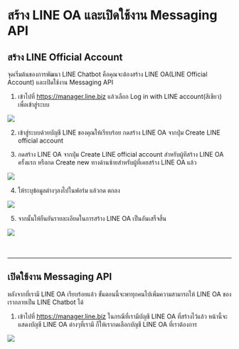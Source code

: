 # สร้าง LINE OA และเปิดใช้งาน Messaging API

## สร้าง LINE Official Account

จุดเริ่มต้นของการพัฒนา LINE Chatbot คือคุณจะต้องสร้าง LINE OA(LINE Official Account) และเปิดใช้งาน Messaging API

1. เข้าไปที่ https://manager.line.biz แล้วเลือก Log in with LINE account(สีเขียว) เพื่อเข้าสู่ระบบ

<img src="../assets/21-log-in-line-biz.png" align="left"/><br/>

2. เข้าสู่ระบบด้วยบัญชี LINE ของคุณให้เรียบร้อย
   กดสร้าง LINE OA จากปุ่ม Create LINE official account

3. กดสร้าง LINE OA จากปุ่ม Create LINE official account สำหรับผู้ทีสร้าง LINE OA ครั้งแรก หรือกด Create new ทางด้านซ้ายสำหรับผู้ที่เคยสร้าง LINE OA แล้ว

<img src="../assets/21-create-line-oa.png" align="left"/><br/>

4. ให้ระบุข้อมูลต่างๆลงไปในฟอร์ม แล้วกด ตกลง

<img src="../assets/21-add-oa-information.png" align="left"/><br/>

5. จากนั้นให้ยืนยันรายละเอียดในการสร้าง LINE OA เป็นอันเสร็จสิ้น

<img src="../assets/21-confirm-registration-line-oa.png" align="left"/><br/>
<br/>
<br/>

<p></p> <p></p>

---

<p></p>

## เปิดใช้งาน Messaging API

หลังจากที่เรามี LINE OA เรียบร้อยแล้ว ขั้นตอนนี้จะพาทุกคนไปเพิ่มความสามารถให้ LINE OA ของเรากลายเป็น LINE Chatbot ได้

1. เข้าไปที่ https://manager.line.biz ในกรณีที่เรามีบัญชี LINE OA ที่สร้างไว้แล้ว หน้านี้จะแสดงบัญชี LINE OA ต่างๆที่เรามี ก็ให้เรากดเลือกบัญชี LINE OA ที่เราต้องการ

<img src="../assets/21-done-create-line-oa.png"
align="left"/><br/>
